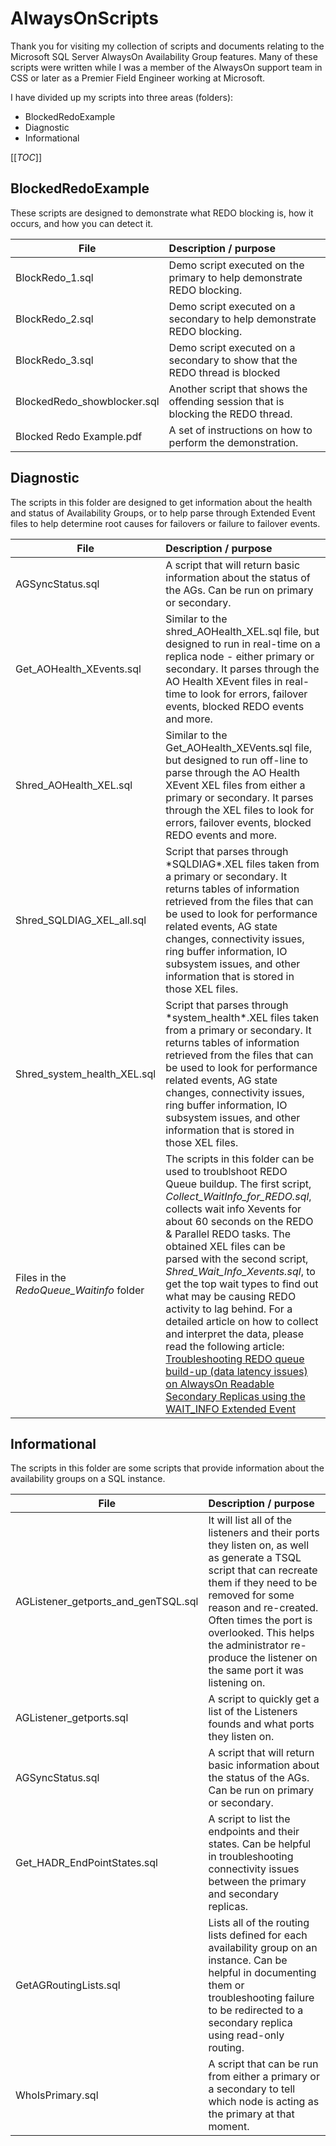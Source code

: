 # AlwaysOnScripts

Thank you for visiting my collection of scripts and documents relating to the Microsoft SQL Server AlwaysOn Availability Group features.  Many of these scripts were written while I was a member of the AlwaysOn support team in CSS or later as a Premier Field Engineer working at Microsoft.

I have divided up my scripts into three areas (folders):

* BlockedRedoExample
* Diagnostic
* Informational

[[_TOC_]]

## BlockedRedoExample

These scripts are designed to demonstrate what REDO blocking is, how it occurs, and how you can detect it.

| File | Description / purpose |
|------|:----------------------|
|BlockRedo_1.sql| Demo script executed on the primary to help demonstrate REDO blocking.|
|BlockRedo_2.sql| Demo script executed on a secondary to help demonstrate REDO blocking.|
|BlockRedo_3.sql| Demo script executed on a secondary to show that the REDO thread is blocked|
|BlockedRedo_showblocker.sql| Another script that shows the offending session that is blocking the REDO thread.|
|Blocked Redo Example.pdf| A set of instructions on how to perform the demonstration.|
## Diagnostic

The scripts in this folder are designed to get information about the health and status of Availability Groups, or to help parse through Extended Event files to help determine root causes for failovers or failure to failover events.

| File | Description / purpose |
|------|:----------------------|
| AGSyncStatus.sql| A script that will return basic information about the status of the AGs.  Can be run on primary or secondary.|
| Get_AOHealth_XEvents.sql| Similar to the shred_AOHealth_XEL.sql file, but designed to run in real-time on a replica node - either primary or secondary.  It parses through the AO Health XEvent files in real-time to look for errors, failover events, blocked REDO events and more.|
| Shred_AOHealth_XEL.sql| Similar to the Get_AOHealth_XEVents.sql file, but designed to run off-line to parse through the AO Health XEvent XEL files from either a primary or secondary.  It parses through the XEL files to look for errors, failover events, blocked REDO events and more.|
|Shred_SQLDIAG_XEL_all.sql| Script that parses through \*SQLDIAG\*.XEL files taken from a primary or secondary.  It returns tables of information retrieved from the files that can be used to look for performance related events, AG state changes, connectivity issues, ring buffer information, IO subsystem issues, and other information that is stored in those XEL files.|
|Shred_system_health_XEL.sql| Script that parses through \*system_health\*.XEL files taken from a primary or secondary.  It returns tables of information retrieved from the files that can be used to look for performance related events, AG state changes, connectivity issues, ring buffer information, IO subsystem issues, and other information that is stored in those XEL files.|
| Files in the _*RedoQueue_Waitinfo*_ folder | The scripts in this folder can be used to troublshoot REDO Queue buildup.  The first script, _*Collect_WaitInfo_for_REDO.sql*_, collects wait info Xevents for about 60 seconds on the REDO & Parallel REDO tasks.  The obtained XEL files can be parsed with the second script, _*Shred_Wait_Info_Xevents.sql*_, to get the top wait types to find out what may be causing REDO activity to lag behind.  For a detailed article on how to collect and interpret the data, please read the following article:  [Troubleshooting REDO queue build-up (data latency issues) on AlwaysOn Readable Secondary Replicas using the WAIT_INFO Extended Event](https://techcommunity.microsoft.com/t5/sql-server-support-blog/troubleshooting-redo-queue-build-up-data-latency-issues-on/ba-p/318488) |

## Informational

The scripts in this folder are some scripts that provide information about the availability groups on a SQL instance.

| File | Description / purpose |
|------|:----------------------|
| AGListener_getports_and_genTSQL.sql| It will list all of the listeners and their ports they listen on, as well as generate a TSQL script that can recreate them if they need to be removed for some reason and re-created.  Often times the port is overlooked.  This helps the administrator re-produce the listener on the same port it was listening on.|
|AGListener_getports.sql| A script to quickly get a list of the Listeners founds and what ports they listen on.|
| AGSyncStatus.sql| A script that will return basic information about the status of the AGs.  Can be run on primary or secondary.|
|Get_HADR_EndPointStates.sql| A script to list the endpoints and their states.  Can be helpful in troubleshooting connectivity issues between the primary and secondary replicas.|
|GetAGRoutingLists.sql| Lists all of the routing lists defined for each availability group on an instance.  Can be helpful in documenting them or troubleshooting failure to be redirected to a secondary replica using read-only routing.|
|WhoIsPrimary.sql| A script that can be run from either a primary or a secondary to tell which node is acting as the primary at that moment.|
